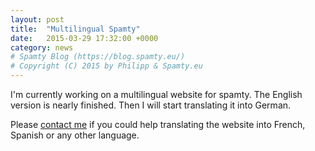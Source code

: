```yaml
---
layout: post
title:  "Multilingual Spamty"
date:   2015-03-29 17:32:00 +0000
category: news
# Spamty Blog (https://blog.spamty.eu/)
# Copyright (C) 2015 by Philipp & Spamty.eu
---
```

I'm currently working on a multilingual website for spamty.
The English version is nearly finished. Then I will start translating it into German.

Please [contact me](https://spamty.eu/contact.php) if you could help translating the website into French, Spanish or any other language.